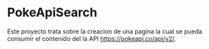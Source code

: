 # PokeApiSearch
Este proyecto trata sobre la creacion de una pagina la cual se pueda consumir el contenido del la API https://pokeapi.co/api/v2/.